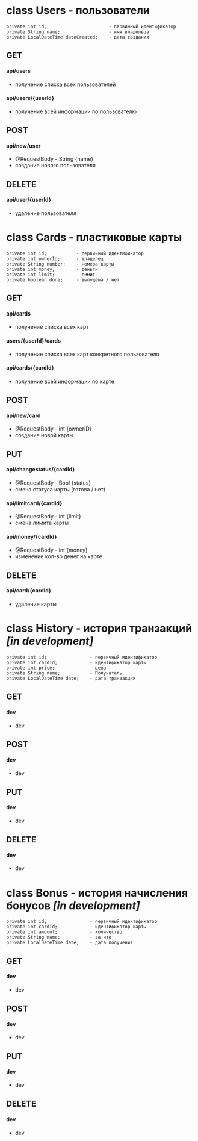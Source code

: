 # class Users - пользователи
    private int id;                       - первичный идентификатор
    private String name;                  - имя владельца
    private LocalDateTime dateCreated;    - дата создания

## GET
#### api/users
- получение списка всех пользователей
#### api/users/{userId}
- получение всей информации по пользователю

## POST
#### api/new/user
- @RequestBody - String {name}
- создание нового пользователя

## DELETE
#### api/user/{userId}
- удаление пользователя





# class Cards - пластиковые карты
    private int id;           - первичный идентификатор
    private int ownerId;      - владелец
    private String number;    - номера карты
    private int money;        - деньги
    private int limit;        - лимит
    private boolean done;     - выпущена / нет
    
## GET
#### api/cards
- получение списка всех карт
#### users/{userId}/cards
- получение списка всех карт конкретного пользователя
#### api/cards/{cardId}
- получение всей информации по карте

## POST
#### api/new/card
- @RequestBody - int {ownerID}
- создание новой карты

## PUT
#### api/changestatus/{cardId}
- @RequestBody - Bool {status}
- смена статуса карты (готова / нет)
#### api/limitcard/{cardId}
- @RequestBody - int {limit}
- смена лимита карты
#### api/money/{cardId}
- @RequestBody - int {money}
- изменение кол-во денег на карте

## DELETE
#### api/card/{cardId}
- удаление карты





# class History - история транзакций *[in development]*
    private int id;                - первичный идентификатор
    private int cardId;            - идентификатор карты
    private int price;             - цена
    private String name;           - Получатель
    private LocalDateTime date;    - дата транзакции
    
## GET
#### dev
- dev

## POST
#### dev
- dev

## PUT
#### dev
- dev

## DELETE
#### dev
- dev




# class Bonus - история начисления бонусов *[in development]*
    private int id;                - первичный идентификатор
    private int cardId;            - идентификатор карты
    private int amount;            - количество
    private String name;           - за что
    private LocalDateTime date;    - дата получения

## GET
#### dev
- dev

## POST
#### dev
- dev

## PUT
#### dev
- dev

## DELETE
#### dev
- dev

